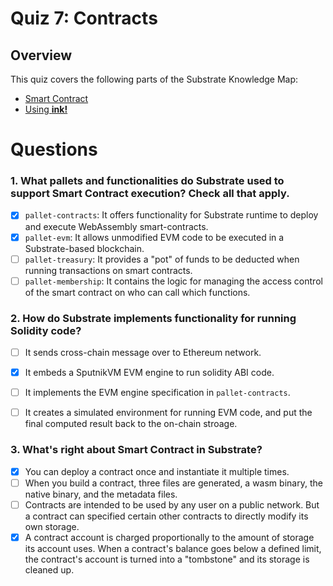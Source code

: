# Quiz 7: Contracts

## Overview
This quiz covers the following parts of the Substrate Knowledge Map:

- [Smart Contract](../../knowledge-map#smart-contract)
- [Using **ink!**](../../knowledge-map#using-ink!)

# Questions

### 1. What pallets and functionalities do Substrate used to support Smart Contract execution? Check all that apply.

- [x] `pallet-contracts`: It offers functionality for Substrate runtime to deploy and execute WebAssembly smart-contracts.
- [x] `pallet-evm`: It allows unmodified EVM code to be executed in a Substrate-based blockchain.
- [ ] `pallet-treasury`: It provides a "pot" of funds to be deducted when running transactions on smart contracts.
- [ ] `pallet-membership`: It contains the logic for managing the access control of the smart contract on who can call which functions.

### 2. How do Substrate implements functionality for running Solidity code?

- [ ] It sends cross-chain message over to Ethereum network.
- [x] It embeds a SputnikVM EVM engine to run solidity ABI code.
- [ ] It implements the EVM engine specification in `pallet-contracts`.
- [ ] It creates a simulated environment for running EVM code, and put the final computed result back to the on-chain stroage.


### 3. What's right about Smart Contract in Substrate?

- [x] You can deploy a contract once and instantiate it multiple times.
- [ ] When you build a contract, three files are generated, a wasm binary, the native binary, and the metadata files.
- [ ] Contracts are intended to be used by any user on a public network. But a contract can  specified certain other contracts to directly modify its own storage.
- [x] A contract account is charged proportionally to the amount of storage its account uses. When a contract's balance goes below a defined limit, the contract's account is turned into a "tombstone" and its storage is cleaned up.
